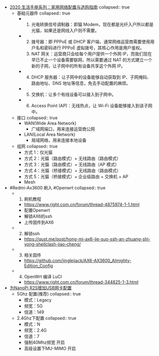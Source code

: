 - [2020 生活手册系列：家用网络配置与选购指南](https://www.instapaper.com/read/1486986850)
collapsed:: true
	- 基础元器件
collapsed:: true
		- 1. 光电转换信号调制器：即猫 Modem，现在都是光纤入户所以都是光猫，如果还是网线入户则不需要。
		- 2. 拨号器：即 PPPoE 或 DHCP 客户端，通常网络运营商需要使用用户名和密码进行 PPPoE 虚拟拨号，其核心作用是用户鉴权。
		  3. NAT 网关：运营商只会给每个用户提供一个外网 IP，而我们现在早已不止一个设备需要联网，所以需要通过 NAT 的方式建立一个新的子网，让子网中的所有设备共享这个外网 IP。
		- 4. DHCP 服务器：让子网中的设备能够自动获取到 IP、子网掩码、路由地址、DNS 地址等信息，免去手动配置的麻烦。
		- 5. 交换机：让多个有线设备可以接入到子网中。
		- 6. Access Point (AP)：无线热点，让 Wi-Fi 设备能够接入到该子网中。
	- 接口
collapsed:: true
		- WAN(Wide Area Network)
			- 广域网端口，用来连接运营商公网
		- LAN(Local Area Network)
			- 局域网络，用来连接本地设备
	- 组网
collapsed:: true
		- 方式 1：仅光猫
		- 方式 2：光猫（路由模式）+ 无线路由（路由模式）
		- 方式 3：光猫（路由模式）+ 无线路由（AP 模式）
		- 方式 4：光猫（桥接模式）+ 无线路由（路由模式）
		- 方式 5：光猫（桥接模式）+ 企业级路由 + 交换机 + AP
		- Mesh
- #Redmi-Ax3600 刷入 #Openwrt
collapsed:: true
	- 1. 刷机教程
		- https://www.right.com.cn/forum/thread-4875974-1-1.html
		- 配置Openwrt
		- 解锁AX6的ssh
		- 上传固件到AX6
	- 2. 解锁ssh
		- https://qust.me/post/hong-mi-ax6-jie-suo-ssh-an-zhuang-shi-yong-shellclash-jiao-cheng/
	- 3. 相关固件
		- https://github.com/jingleijack/AX6-AX3600_Almighty-Edition_Config
	- 4. OpenWrt 编译 LuCI
		- https://www.right.com.cn/forum/thread-344825-1-3.html
- [为NanoPi R2S增加USB网卡配置](https://www.mrxiang.org/archives/nanopir2s.html)
	- 5Ghz 配置(推荐)
collapsed:: true
		- 模式：Legacy
		- 频宽：5G
		- 信道：149
	- 2.4Ghz下配置
collapsed:: true
		- 模式：N
		- 频宽：2.4G
		- 信道：7
		- 强制40Mhz频宽 开启
		- 高级设置下MU-MIMO 开启
